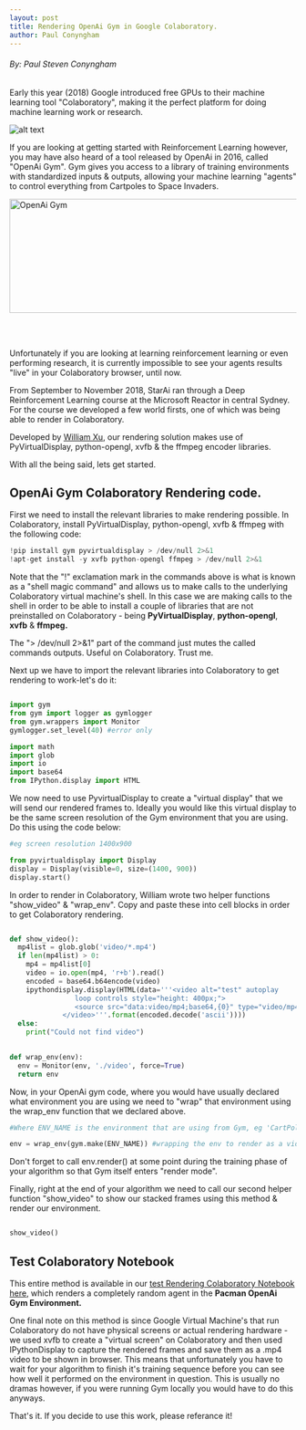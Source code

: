 ```yaml
---
layout: post
title: Rendering OpenAi Gym in Google Colaboratory.
author: Paul Conyngham
---
```


###### By: Paul Steven Conyngham

Early this year (2018) Google introduced free GPUs to their machine learning tool "Colaboratory", making it the perfect platform for doing machine learning work or research.

![alt text](https://star-ai.github.io/images/GoogleColaboratoryGPU.png "Google's Machine Learning Tool: Colaboratory")


If you are looking at getting started with Reinforcement Learning however, you may have also heard of a tool released by OpenAi in 2016, called "OpenAi Gym". Gym gives you access to a library of training environments with standardized inputs & outputs, allowing your machine learning "agents" to control everything from Cartpoles to Space Invaders.

<img src="https://star-ai.github.io/images/openaigymenvs.gif" alt="OpenAi Gym" width="800" height="200"/>

<br/><br/>

Unfortunately if you are looking at learning reinforcement learning or even performing research, it is currently impossible to see your agents results "live" in your Colaboratory browser, until now.

From September to November 2018, StarAi ran through a Deep Reinforcement Learning course at the Microsoft Reactor in central Sydney. For the course we developed a few world firsts, one of which was being able to render in Colaboratory. 

Developed by [William Xu](https://www.linkedin.com/in/william-xu-yuzhou/), our rendering solution makes use of PyVirtualDisplay, python-opengl, xvfb & the ffmpeg encoder libraries. 

With all the being said, lets get started.

## OpenAi Gym Colaboratory Rendering code.

First we need to install the relevant libraries to make rendering possible. In Colaboratory, install PyVirtualDisplay, python-opengl, xvfb & ffmpeg with the following code:

```python
!pip install gym pyvirtualdisplay > /dev/null 2>&1
!apt-get install -y xvfb python-opengl ffmpeg > /dev/null 2>&1
```

Note that the "!" exclamation mark in the commands above is what is known as a "shell magic command" and allows us to make calls to the underlying Colaboratory virtual machine's shell. In this case we are making calls to the shell in order to be able to install a couple of libraries that are not preinstalled on Colaboratory - being **PyVirtualDisplay**, **python-opengl**, **xvfb** & **ffmpeg.**

The "> /dev/null 2>&1" part of the command just mutes the called commands outputs. Useful on Colaboratory. Trust me.

Next up we have to import the relevant libraries into Colaboratory to get rendering to work-let's do it:

```python

import gym
from gym import logger as gymlogger
from gym.wrappers import Monitor
gymlogger.set_level(40) #error only

import math
import glob
import io
import base64
from IPython.display import HTML

```

We now need to use PyvirtualDisplay to create a "virtual display" that we will send our rendered frames to. Ideally you would like this virtual display to be the same screen resolution of the Gym environment that you are using. Do this using the code below:

```python
#eg screen resolution 1400x900

from pyvirtualdisplay import Display
display = Display(visible=0, size=(1400, 900))
display.start()

```

In order to render in Colaboratory, William wrote two helper functions "show_video" & "wrap_env". Copy and paste these into cell blocks in order to get Colaboratory rendering.

```python

def show_video():
  mp4list = glob.glob('video/*.mp4')
  if len(mp4list) > 0:
    mp4 = mp4list[0]
    video = io.open(mp4, 'r+b').read()
    encoded = base64.b64encode(video)
    ipythondisplay.display(HTML(data='''<video alt="test" autoplay 
                loop controls style="height: 400px;">
                <source src="data:video/mp4;base64,{0}" type="video/mp4" />
             </video>'''.format(encoded.decode('ascii'))))
  else: 
    print("Could not find video")
    
```
    
```python
def wrap_env(env):
  env = Monitor(env, './video', force=True)
  return env

```

Now, in your OpenAi gym code, where you would have usually declared what environment you are using we need to "wrap" that environment using the wrap_env function that we declared above.


```python
#Where ENV_NAME is the environment that are using from Gym, eg 'CartPole-v0'

env = wrap_env(gym.make(ENV_NAME)) #wrapping the env to render as a video

```

Don't forget to call env.render() at some point during the training phase of your algorithm so that Gym itself enters "render mode".

Finally, right at the end of your algorithm we need to call our second helper function "show_video" to show our stacked frames using this method & render our environment.

    
```python

show_video()

```

## Test Colaboratory Notebook  

This entire method is available in our [test Rendering Colaboratory Notebook here](), which renders a completely random agent in the **Pacman OpenAi Gym Environment.**


One final note on this method is since Google Virtual Machine's that run Colaboratory do not have physical screens or  actual rendering hardware -  we used xvfb to create a "virtual screen" on Colaboratory and then used IPythonDisplay to capture the rendered frames and save them as a .mp4 video to be shown in browser. This means that unfortunately you have to wait for your algorithm to finish it's training sequence before you can see how well it performed on the environment in question. This is usually no dramas however, if you were running Gym locally you would have to do this anyways.


That's it. If you decide to use this work, please referance it!


